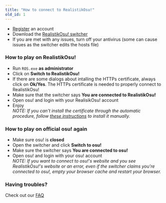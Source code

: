 ```yaml
---
title: "How to connect to RealistikOsu!"
old_id: 1
---
```

- [Register](https://ussr.pl/register) an account  
- Download the [RealistikOsu! switcher](http://dl.ussr.pl/files/osu/ROS.exe)
- If you are met with any issues, turn off your antivirus (some can cause issues as the switcher edits the hosts file)


### How to play on RealistikOsu!
- Run `ROS.exe` **as administrator**  
- Click on **Switch to RealistikOsu!**  
- If there are some dialogs about intalling the HTTPs certificate, always click on **Ok/Yes**. The HTTPs certificate is needed to properly connect to RealistikOsu!
- Make sure that the switcher says **You are connected to RealistikOsu!**  
- Open osu! and login with your RealisikOsu! account  
- Enjoy  
_NOTE: If you can't install the certificate through the automatic procedure, follow [these instructions](https://ripple.moe/index.php?p=16&id=12) to install it manually._  

### How to play on official osu! again
- Make sure osu! is **closed**  
- Open the switcher and click **Switch to osu!**  
- Make sure the switcher says **You are connected to osu!**  
- Open osu! and login with your osu! account  
_NOTE: If you want to connect to osu!'s website and you see RealistikOsu!'s website or an error, even if the switcher claims you're connected to osu!, empty your browser cache and restart your browser._  

### Having troubles?
Check out our [FAQ](https://ripple.moe/doc/5)
